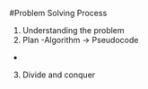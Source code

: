 #Problem Solving Process

1. Understanding the problem
2. Plan
   -Algorithm -> Pseudocode

-

3. Divide and conquer
